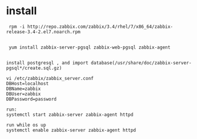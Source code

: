# install

     rpm -i http://repo.zabbix.com/zabbix/3.4/rhel/7/x86_64/zabbix-release-3.4-2.el7.noarch.rpm


     yum install zabbix-server-pgsql zabbix-web-pgsql zabbix-agent


    install postgresql , and import database(/usr/share/doc/zabbix-server-pgsql*/create.sql.gz)

    vi /etc/zabbix/zabbix_server.conf
    DBHost=localhost
    DBName=zabbix
    DBUser=zabbix
    DBPassword=password

    run:
    systemctl start zabbix-server zabbix-agent httpd
    
    run while os up
    systemctl enable zabbix-server zabbix-agent httpd
